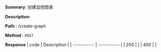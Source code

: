 **Summary**: 创建监控图表

**Description**:

**Path** : /create-graph

**Method** : `POST`

**Response**
| code      | Description |
| ----------- | ----------- |
|  200   |       |
|  400   |       |

